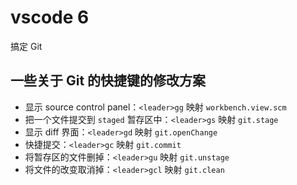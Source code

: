 # vscode 6

搞定 Git

## 一些关于 Git 的快捷键的修改方案

- 显示 source control panel：`<leader>gg` 映射 `workbench.view.scm`
- 把一个文件提交到 `staged` 暂存区中：`<leader>gs` 映射 `git.stage` 
- 显示 diff 界面：`<leader>gd` 映射 `git.openChange`
- 快捷提交：`<leader>gc` 映射 `git.commit`
- 将暂存区的文件删掉：`<leader>gu` 映射 `git.unstage`
- 将文件的改变取消掉：`<leader>gcl` 映射 `git.clean`